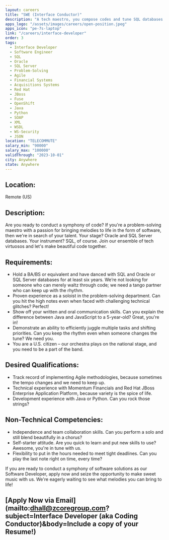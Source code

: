 ```yaml
---
layout: careers
title: "SWE (Interface Conductor)"
description: "A tech maestro, you compose codes and tune SQL databases with finesse. As you expertly navigate between Oracle and SQL Server databases, you create symphonies of software solutions."
apps_logo: "/assets/images/careers/open-position.jpeg"
apps_icon: "pe-7s-laptop"
link: "/careers/interface-developer"
order: 3
tags:
  - Interface Developer
  - Software Engineer
  - SQL
  - Oracle
  - SQL Server
  - Problem-Solving
  - Agile
  - Financial Systems
  - Acquisitions Systems
  - Red Hat
  - JBoss
  - Fuse
  - OpenShift
  - Java
  - Python
  - SOAP
  - XML
  - WSDL
  - WS-Security
  - JSON
location: "TELECOMMUTE"
salary_min: "90000"
salary_max: "100000"
validThrough: "2023-10-01"
city: Anywhere
state: Anywhere
---
```


## Location:

Remote (US)

## Description:

Are you ready to conduct a symphony of code? If you're a problem-solving maestro with a passion for bringing melodies to life in the form of software, then we're in search of your talent. Your stage? Oracle and SQL Server databases. Your instrument? SQL, of course. Join our ensemble of tech virtuosos and let's make beautiful code together.

## Requirements:

- Hold a BA/BS or equivalent and have danced with SQL and Oracle or SQL Server databases for at least six years. We’re not looking for someone who can merely waltz through code; we need a tango partner who can keep up with the rhythm.
- Proven experience as a soloist in the problem-solving department. Can you hit the high notes even when faced with challenging technical glitches? Perfect!
- Show off your written and oral communication skills. Can you explain the difference between Java and JavaScript to a 5-year-old? Great, you're in!
- Demonstrate an ability to efficiently juggle multiple tasks and shifting priorities. Can you keep the rhythm even when someone changes the tune? We need you.
- You are a U.S. citizen – our orchestra plays on the national stage, and you need to be a part of the band.

## Desired Qualifications:

- Track record of implementing Agile methodologies, because sometimes the tempo changes and we need to keep up.
- Technical experience with Momentum Financials and Red Hat JBoss Enterprise Application Platform, because variety is the spice of life.
- Development experience with Java or Python. Can you rock those strings?

## Non-Technical Competencies:

- Independence and team collaboration skills. Can you perform a solo and still blend beautifully in a chorus?
- Self-starter attitude. Are you quick to learn and put new skills to use? Awesome, you're in tune with us.
- Flexibility to put in the hours needed to meet tight deadlines. Can you play the last note right on time, every time?

If you are ready to conduct a symphony of software solutions as our Software Developer, apply now and seize the opportunity to make sweet music with us. We're eagerly waiting to see what melodies you can bring to life!

## [Apply Now via Email](mailto:dhall@zcoregroup.com?subject=Interface Developer (aka Coding Conductor)&body=Include a copy of your Resume!)
